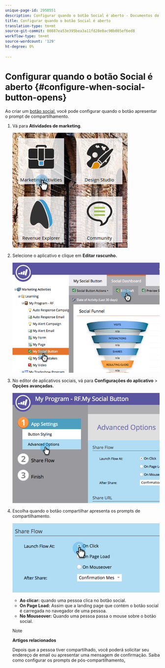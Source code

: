 ```yaml
---
unique-page-id: 2950551
description: Configurar quando o botão Social é aberto - Documentos do Marketing - Documentação do produto
title: Configurar quando o botão Social é aberto
translation-type: tm+mt
source-git-commit: 00887ea53e395bea3a11fd28e0ac98b085ef6ed8
workflow-type: tm+mt
source-wordcount: '129'
ht-degree: 0%

---
```



# Configurar quando o botão Social é aberto {#configure-when-social-button-opens}

Ao criar um [botão social](../../../../product-docs/demand-generation/landing-pages/free-form-landing-pages/add-a-social-button-to-a-free-form-landing-page.md), você pode configurar quando o botão apresentar o prompt de compartilhamento.

1. Vá para **Atividades de marketing**.

   ![](assets/ma-3.png)

1. Selecione o aplicativo e clique em **Editar rascunho.**

   ![](assets/image2014-9-22-16-3a35-3a50.png)

1. No editor de aplicativos sociais, vá para **Configurações do aplicativo** > **Opções avançadas.**

   ![](assets/image2014-9-22-16-3a36-3a6.png)

1. Escolha quando o botão compartilhar apresenta os prompts de compartilhamento.

   ![](assets/image2014-9-22-16-3a36-3a21.png)

   * **Ao clicar:** quando uma pessoa clica no botão social.
   * **On Page Load:** Assim que a landing page que contém o botão social é carregada no navegador de uma pessoa.
   * **No Mouseover:** Quando uma pessoa passa o mouse sobre o botão social.

   >[!NOTE]
   >
   >**Artigos relacionados**
   >
   >
   >Depois que a pessoa tiver compartilhado, você poderá solicitar seu endereço de email ou apresentar uma mensagem de confirmação. Saiba como configurar os prompts de pós-compartilhamento[.](configure-after-share-prompts.md)

